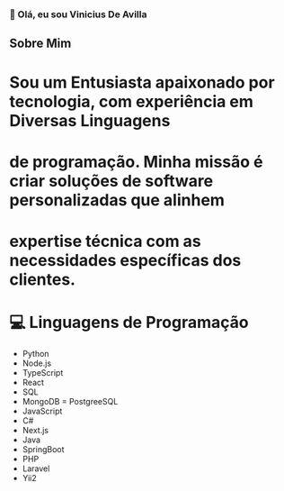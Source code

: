 ### 👋 Olá, eu sou Vinicius De Avilla

## Sobre Mim

# Sou um Entusiasta apaixonado por tecnologia, com experiência em Diversas Linguagens 
# de programação. Minha missão é criar soluções de software personalizadas que alinhem 
# expertise técnica com as necessidades específicas dos clientes.

# 💻 Linguagens de Programação

- Python
- Node.js
- TypeScript
- React
- SQL
- MongoDB
= PostgreeSQL
- JavaScript
- C#
- Next.js
- Java
- SpringBoot
- PHP
- Laravel
- Yii2
